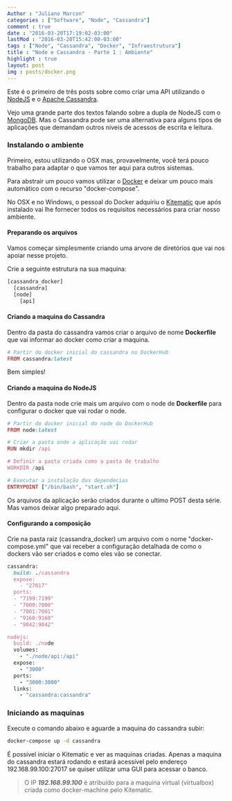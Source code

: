 ```yaml
---
Author : "Juliano Marcon"
categories : ["Software", "Node", "Cassandra"]
comment : true
date : "2016-03-20T17:19:02-03:00"
lastMod : "2016-03-20T15:42:00-03:00"
tags : ["Node", "Cassandra", "Docker", "Infraestrutura"]
title : "Node e Cassandra - Parte 1 : Ambiente"
highlight : true
layout: post
img : posts/docker.png
---
```


Este é o primeiro de três posts sobre como criar uma API utilizando o
[NodeJS](https://nodejs.org) e o [Apache Cassandra](https://cassandra.apache.org).

Vejo uma grande parte dos textos falando sobre a dupla de NodeJS com o
[MongoDB](https://www.mongodb.org). Mas o Cassandra pode ser uma alternativa para
alguns tipos de aplicações que demandam outros níveis de acessos de escrita e
leitura.
<!--more-->

### Instalando o ambiente

Primeiro, estou utilizando o OSX mas, provavelmente, você terá pouco trabalho
para adaptar o que vamos ter aqui para outros sistemas.

Para abstrair um pouco vamos utilizar o [Docker](http://www.docker.com) e deixar
um pouco mais automático com o recurso "docker-compose".

No OSX e no Windows, o pessoal do Docker adquiriu o
[Kitematic](https://www.kitematic.com) que após instalado vai lhe fornecer
todos os requisitos necessários para criar nosso ambiente.

#### Preparando os arquivos

Vamos começar simplesmente criando uma arvore de diretórios que vai nos apoiar
nesse projeto.

Crie a seguinte estrutura na sua maquina:

~~~javascript
[cassandra_docker]
  [cassandra]
  [node]
    [api]
~~~

#### Criando a maquina do Cassandra

Dentro da pasta do cassandra vamos criar o arquivo de nome **Dockerfile** que vai
informar ao docker como criar a maquina.

```ruby
# Partir do docker inicial do cassandra no DockerHub
FROM cassandra:latest
```

Bem simples!

#### Criando a maquina do NodeJS

Dentro da pasta node crie mais um arquivo com o node de **Dockerfile** para
configurar o docker que vai rodar o node.

~~~ruby
# Partir do docker inicial do node do DockerHub
FROM node:latest

# Criar a pasta onde a aplicação vai rodar
RUN mkdir /api

# Definir a pasta criada como a pasta de trabalho
WORKDIR /api

# Executar a instalação das dependecias
ENTRYPOINT ["/bin/bash", "start.sh"]
~~~

Os arquivos da aplicação serão criados durante o ultimo POST desta série. Mas vamos
deixar algo preparado aqui.

#### Configurando a composição

Crie na pasta raiz (cassandra_docker) um arquivo com o nome "docker-compose.yml"
que vai receber a configuração detalhada de como o dockers vão ser criados e
como eles vão se conectar.

~~~ruby
cassandra:
  build: ./cassandra
  expose:
    - "27017"
  ports:
  - "7199:7199"
  - "7000:7000"
  - "7001:7001"
  - "9160:9160"
  - "9042:9042"

nodejs:
  build: ./node
  volumes:
    - "./node/api:/api"
  expose:
    - "3000"
  ports:
    - "3000:3000"
  links:
    - "cassandra:cassandra"
~~~

### Iniciando as maquinas

Execute o comando abaixo e aguarde a maquina do cassandra subir:

~~~bash
docker-compose up -d cassandra
~~~

É possível iniciar o Kitematic e ver as maquinas criadas. Apenas a maquina do
cassandra estará rodando e estará acessível pelo endereço 192.168.99.100:27017 se
quiser utilizar uma GUI para acessar o banco.

> O IP ***192.168.99.100*** é atribuído para a maquina virtual (virtualbox) criada como
docker-machine pelo Kitematic.
